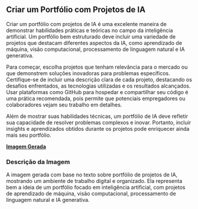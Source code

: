 ## Criar um Portfólio com Projetos de IA
Criar um portfólio com projetos de IA é uma excelente maneira de demonstrar habilidades práticas e teóricas no campo da inteligência artificial. Um portfólio bem estruturado deve incluir uma variedade de projetos que destacam diferentes aspectos da IA, como aprendizado de máquina, visão computacional, processamento de linguagem natural e IA generativa.

Para começar, escolha projetos que tenham relevância para o mercado ou que demonstrem soluções inovadoras para problemas específicos. Certifique-se de incluir uma descrição clara de cada projeto, destacando os desafios enfrentados, as tecnologias utilizadas e os resultados alcançados. Usar plataformas como GitHub para hospedar e compartilhar seu código é uma prática recomendada, pois permite que potenciais empregadores ou colaboradores vejam seu trabalho em detalhes.

Além de mostrar suas habilidades técnicas, um portfólio de IA deve refletir sua capacidade de resolver problemas complexos e inovar. Portanto, incluir insights e aprendizados obtidos durante os projetos pode enriquecer ainda mais seu portfólio.

**[Imagem Gerada](/outputs/CriarumPortfoliocomProjetosdeIA.png)**

### Descrição da Imagem
A imagem gerada com base no texto sobre portfólio de projetos de IA, mostrando um ambiente de trabalho digital e organizado. Ela representa bem a ideia de um portfólio focado em inteligência artificial, com projetos de aprendizado de máquina, visão computacional, processamento de linguagem natural e IA generativa.
